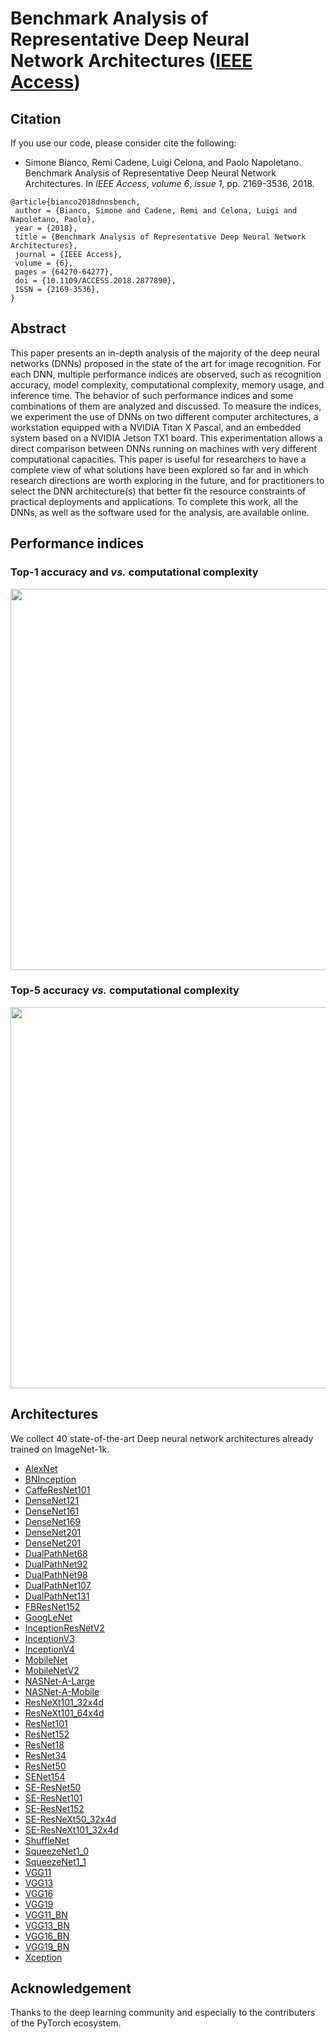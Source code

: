 # Benchmark Analysis of Representative Deep Neural Network Architectures ([IEEE Access](https://ieeexplore.ieee.org/document/8506339))

## Citation
If you use our code, please consider cite the following:
* Simone Bianco, Remi Cadene, Luigi Celona, and Paolo Napoletano. Benchmark Analysis of Representative Deep Neural Network Architectures. In _IEEE Access_, _volume 6_, _issue 1_, pp. 2169-3536, 2018.
```
@article{bianco2018dnnsbench,
 author = {Bianco, Simone and Cadene, Remi and Celona, Luigi and Napoletano, Paolo},
 year = {2018},
 title = {Benchmark Analysis of Representative Deep Neural Network Architectures},
 journal = {IEEE Access},
 volume = {6},
 pages = {64270-64277},
 doi = {10.1109/ACCESS.2018.2877890},
 ISSN = {2169-3536},
}
```

## Abstract
This paper presents an in-depth analysis of the majority of the deep neural networks (DNNs) proposed in the state of the art for image recognition. For each DNN, multiple performance indices are observed, such as recognition accuracy, model complexity, computational complexity, memory usage, and inference time. The behavior of such performance indices and some combinations of them are analyzed and discussed. To measure the indices, we experiment the use of DNNs on two different computer architectures, a workstation equipped with a NVIDIA Titan X Pascal, and an embedded system based on a NVIDIA Jetson TX1 board. This experimentation allows a direct comparison between DNNs running on machines with very different computational capacities. This paper is useful for researchers to have a complete view of what solutions have been explored so far and in which research directions are worth exploring in the future, and for practitioners to select the DNN architecture(s) that better fit the resource constraints of practical deployments and applications. To complete this work, all the DNNs, as well as the software used for the analysis, are available online.

## Performance indices
### Top-1 accuracy and _vs._ computational complexity
<img src="https://dl.dropboxusercontent.com/s/os85fwwcogtksyx/FLOPS1.png" width="610"/>

### Top-5 accuracy _vs._ computational complexity
<img src="https://dl.dropboxusercontent.com/s/m9mtk1c6nfo0s18/FLOPS5.png" width="610"/>

## Architectures
We collect 40 state-of-the-art Deep neural network architectures already trained on ImageNet-1k.
- [AlexNet](https://github.com/CeLuigi/models-comparison.pytorch/wiki/TorchVision-models#alexnet)
- [BNInception](https://github.com/CeLuigi/models-comparison.pytorch/wiki/BNInception-model)
- [CaffeResNet101](https://github.com/CeLuigi/models-comparison.pytorch/wiki/Other-models/#caffe-resnet)
- [DenseNet121](https://github.com/CeLuigi/models-comparison.pytorch/wiki/TorchVision-models#densenet)
- [DenseNet161](https://github.com/CeLuigi/models-comparison.pytorch/wiki/TorchVision-models#densenet)
- [DenseNet169](https://github.com/CeLuigi/models-comparison.pytorch/wiki/TorchVision-models#densenet)
- [DenseNet201](https://github.com/CeLuigi/models-comparison.pytorch/wiki/TorchVision-models#densenet)
- [DenseNet201](https://github.com/CeLuigi/models-comparison.pytorch/wiki/TorchVision-models#densenet)
- [DualPathNet68](https://github.com/CeLuigi/models-comparison.pytorch/wiki/DPN*-models)
- [DualPathNet92](https://github.com/CeLuigi/models-comparison.pytorch/wiki/DPN*-models)
- [DualPathNet98](https://github.com/CeLuigi/models-comparison.pytorch/wiki/DPN*-models)
- [DualPathNet107](https://github.com/CeLuigi/models-comparison.pytorch/wiki/DPN*-models)
- [DualPathNet131](https://github.com/CeLuigi/models-comparison.pytorch/wiki/DPN*-models)
- [FBResNet152](https://github.com/CeLuigi/models-comparison.pytorch/wiki/Other-models#facebook-resnet)
- [GoogLeNet](https://github.com/CeLuigi/models-comparison.pytorch/wiki/GoogLeNet-model)
- [InceptionResNetV2](https://github.com/CeLuigi/models-comparison.pytorch/wiki/Inception*-models)
- [InceptionV3](https://github.com/CeLuigi/models-comparison.pytorch/wiki/Inception*-models)
- [InceptionV4](https://github.com/CeLuigi/models-comparison.pytorch/wiki/Inception*-models)
- [MobileNet](https://github.com/CeLuigi/models-comparison.pytorch/wiki/MobileNet*-models)
- [MobileNetV2](https://github.com/CeLuigi/models-comparison.pytorch/wiki/MobileNet*-models)
- [NASNet-A-Large](https://github.com/CeLuigi/models-comparison.pytorch/wiki/NASNet*-models)
- [NASNet-A-Mobile](https://github.com/CeLuigi/models-comparison.pytorch/wiki/NASNet*-models)
- [ResNeXt101_32x4d](https://github.com/CeLuigi/models-comparison.pytorch/wiki/ResNeXt*-models)
- [ResNeXt101_64x4d](https://github.com/CeLuigi/models-comparison.pytorch/wiki/ResNeXt*-models)
- [ResNet101](https://github.com/CeLuigi/models-comparison.pytorch/wiki/TorchVision-models#resnet)
- [ResNet152](https://github.com/CeLuigi/models-comparison.pytorch/wiki/TorchVision-models#resnet)
- [ResNet18](https://github.com/CeLuigi/models-comparison.pytorch/wiki/TorchVision-models#resnet)
- [ResNet34](https://github.com/CeLuigi/models-comparison.pytorch/wiki/TorchVision-models#resnet)
- [ResNet50](https://github.com/CeLuigi/models-comparison.pytorch/wiki/TorchVision-models#resnet)
- [SENet154](https://github.com/CeLuigi/models-comparison.pytorch/wiki/SENet*-models)
- [SE-ResNet50](https://github.com/CeLuigi/models-comparison.pytorch/wiki/SENet*-models)
- [SE-ResNet101](https://github.com/CeLuigi/models-comparison.pytorch/wiki/SENet*-models)
- [SE-ResNet152](https://github.com/CeLuigi/models-comparison.pytorch/wiki/SENet*-models)
- [SE-ResNeXt50_32x4d](https://github.com/CeLuigi/models-comparison.pytorch/wiki/SENet*-models)
- [SE-ResNeXt101_32x4d](https://github.com/CeLuigi/models-comparison.pytorch/wiki/SENet*-models)
- [ShuffleNet](https://github.com/CeLuigi/models-comparison.pytorch/wiki/ShuffleNet-model)
- [SqueezeNet1_0](https://github.com/CeLuigi/models-comparison.pytorch/wiki/TorchVision-models#squeezenet)
- [SqueezeNet1_1](https://github.com/CeLuigi/models-comparison.pytorch/wiki/TorchVision-models#squeezenet)
- [VGG11](https://github.com/CeLuigi/models-comparison.pytorch/wiki/TorchVision-models#vgg)
- [VGG13](https://github.com/CeLuigi/models-comparison.pytorch/wiki/TorchVision-models#vgg)
- [VGG16](https://github.com/CeLuigi/models-comparison.pytorch/wiki/TorchVision-models#vgg)
- [VGG19](https://github.com/CeLuigi/models-comparison.pytorch/wiki/TorchVision-models#vgg)
- [VGG11_BN](https://github.com/CeLuigi/models-comparison.pytorch/wiki/TorchVision-models#vgg)
- [VGG13_BN](https://github.com/CeLuigi/models-comparison.pytorch/wiki/TorchVision-models#vgg)
- [VGG16_BN](https://github.com/CeLuigi/models-comparison.pytorch/wiki/TorchVision-models#vgg)
- [VGG19_BN](https://github.com/CeLuigi/models-comparison.pytorch/wiki/TorchVision-models#vgg)
- [Xception](https://github.com/CeLuigi/models-comparison.pytorch/wiki/Xception-model)

## Acknowledgement
Thanks to the deep learning community and especially to the contributers of the PyTorch ecosystem.
